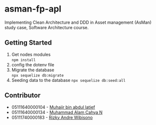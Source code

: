 # asman-fp-apl
Implementing Clean Architecture and DDD in Asset management (AsMan) study case, Software Architecture course.  


## Getting Started
1. Get nodes modules  
``npm install``
2. config the dotenv file
3. Migrate the database  
``npx sequelize db:migrate``
4. Seeding data to the database
``npx sequelize db:seed:all``

  

## Contributor  
- 05111640000104 - [Muhajir bin abdul latief](https://github.com/muhajirrr)
- 05111640000134 - [Muhammad Alam Cahya N](https://github.com/alam3211)
- 05111740000183 - [Rizky Andre Wibisono](https://github.com/rizanw)
